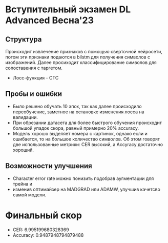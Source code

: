 ﻿# Вступительный экзамен DL Advanced Весна'23

## Структура
Происходит извлечение признаков с помощью сверточной нейросети, потом эти признаки подаются в bilstm для получения символов с изображений. Далее просиходит классифицирование символов для сопоставения с таргетом. 
- Лосс-функция - CTC

## Пробы и ошибки
- Было решено обучать 10 эпох, так как далее происходило переобучение, заметное на остановке изменения лосса на валидации.
- При обрезании датасета для более быстрого обучения происходит большой упадок скора, равный примерно 20% accuracy.
- Модель хорошо выделяет номера с картинок, однако если и ошибается, то на большое количество символов. Об этом говорят две использованные метрики: CER высокий, а Accyracy достаточно хороший. 

## Возможности улучшения
- Character error rate можно понизить подобрав аугментации для трейна и 
- изменив оптимайзер на MADGRAD или ADAMW, улучшив качетсво самой модели. 


# Финальный скор
- CER: 6.995199680328369
- Accuracy: 0.9487948794879488
